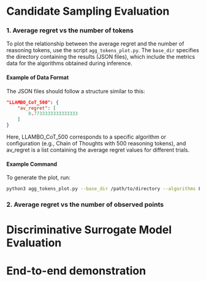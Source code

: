 # Candidate Sampling Evaluation

### 1. Average regret vs the number of tokens
To plot the relationship between the average regret and the number of reasoning tokens, use the script `agg_tokens_plot.py`. The `base_dir`  specifies the directory containing the results (JSON files), which include the metrics data for the algorithms obtained during inference.

#### Example of Data Format
The JSON files should follow a structure similar to this:

```json
"LLAMBO_CoT_500": {
    "av_regret": [
        0.7733333333333333
    ]
}
```

Here, LLAMBO_CoT_500 corresponds to a specific algorithm or configuration (e.g., Chain of Thoughts with 500 reasoning tokens), and av_regret is a list containing the average regret values for different trials.

#### Example Command
To generate the plot, run:
```bash
python3 agg_tokens_plot.py --base_dir /path/to/directory --algorithms LLAMBO LLAMBO_CoT_500 LLAMBO_CoT_1000
```

### 2. Average regret vs the number of observed points

# Discriminative Surrogate Model Evaluation
# End-to-end demonstration
